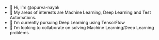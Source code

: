 - 👋 Hi, I’m @apurva-nayak
- 👀 My areas of interests are Machine Learning, Deep Learning and Test Automations. 
- 🌱 I’m currently pursuing Deep Learning using TensorFlow
- 💞️ I’m looking to collaborate on solving Machine Learning/Deep Learning problems 
